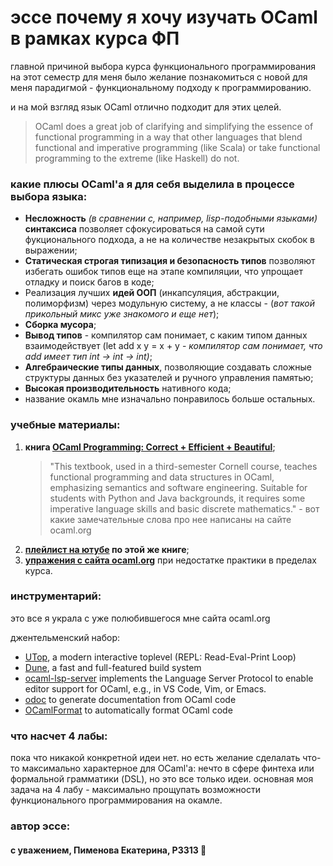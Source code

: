 # эссе почему я хочу изучать OCaml в рамках курса ФП

главной причиной выбора курса функционального программирования на этот семестр для меня было желание познакомиться с новой для меня парадигмой - функциональному подходу к программированию.

и на мой взгляд язык OCaml отлично подходит для этих целей. 

> OCaml does a great job
of clarifying and simplifying the essence of functional programming in a way that other languages that blend functional
and imperative programming (like Scala) or take functional programming to the extreme (like Haskell) do not.

### какие плюсы OCaml'a я для себя выделила в процессе выбора языка:
  * __Несложность__ *(в сравнении с, например, lisp-подобными языками)* __синтаксиса__ позволяет сфокусироваться на самой сути фукционального подхода, а не на количестве незакрытых скобок в выражении;
  * __Статическая строгая типизация и безопасность типов__ позволяют избегать ошибок типов еще на этапе компиляции, что упрощает отладку и поиск багов в коде;
  * Реализация лучших __идей ООП__ (инкапсуляция, абстракции, полиморфизм) через модульную систему, а не классы - (*вот такой прикольный микс уже знакомого и еще нет*);
  * __Сборка мусора__;
  * __Вывод типов__ - компилятор сам понимает, с каким типом данных взаимодействует (let add x y = x + y - *компилятор сам понимает, что add имеет тип int -> int -> int)*;
  * __Алгебраические типы данных__, позволяющие создавать сложные структуры данных без указателей и ручного управления памятью;
  * __Высокая производительность__ нативного кода;
  * название окамль мне изначально понравилось больше остальных.


### учебные материалы:
1. __книга [OCaml Programming: Correct + Efficient + Beautiful](https://cs3110.github.io/textbook/ocaml_programming.pdf)__;
   > "This textbook, used in a third-semester Cornell course, teaches functional programming and data structures in OCaml,
   >  emphasizing semantics and software engineering. Suitable for students with Python and Java backgrounds,
   >  it requires some imperative language skills and basic discrete mathematics." - вот какие замечательные слова про нее написаны на сайте ocaml.org
2. __[плейлист на ютубе](https://www.youtube.com/playlist?list=PLre5AT9JnKShBOPeuiD9b-I4XROIJhkIU) по этой же книге__;
3. __[упражения с сайта ocaml.org](https://ocaml.org/exercises)__ при недостатке практики в пределах курса.

### инструментарий:
это все я украла с уже полюбившегося мне сайта ocaml.org 

джентельменский набор:

- [UTop](https://github.com/ocaml-community/utop), a modern interactive toplevel (REPL: Read-Eval-Print Loop)
- [Dune](https://dune.build/), a fast and full-featured build system
- [ocaml-lsp-server](https://github.com/ocaml/ocaml-lsp) implements the Language Server Protocol to enable editor support for OCaml, e.g., in VS Code, Vim, or Emacs.
- [odoc](https://github.com/ocaml/odoc) to generate documentation from OCaml code
- [OCamlFormat](https://opam.ocaml.org/packages/ocamlformat/) to automatically format OCaml code

### что насчет 4 лабы:
пока что никакой конкретной идеи нет. но есть желание сделалать что-то максимально характерное для OСaml'a: нечто в сфере финтеха или формальной грамматики (DSL), но это все только идеи. основная моя задача на 4 лабу - максимально прощупать возможности функционального программирования на окамле.

### автор эссе:
#### с уважением, Пименова Екатерина, P3313 🐫 

